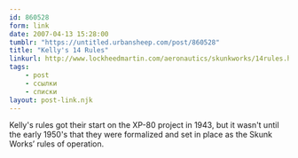 ```yaml
---
id: 860528
form: link
date: 2007-04-13 15:28:00
tumblr: "https://untitled.urbansheep.com/post/860528"
title: "Kelly's 14 Rules"
linkurl: http://www.lockheedmartin.com/aeronautics/skunkworks/14rules.html
tags:
    - post
    - ссылки
    - списки
layout: post-link.njk
---
```

<p>Kelly's rules got their start on the XP-80 project in 1943, but it wasn't until the early 1950's that they were formalized and set in place as the Skunk Works&rsquo; rules of operation.</p>
